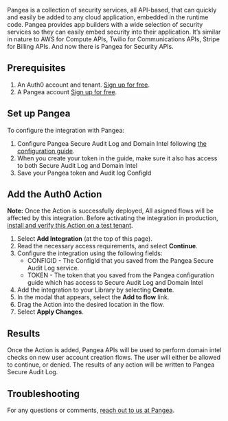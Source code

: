 Pangea is a collection of security services, all API-based, that can quickly and easily be added to any cloud application, embedded in the runtime code. Pangea provides app builders with a wide selection of security services so they can easily embed security into their application. It’s similar in nature to AWS for Compute APIs, Twilio for Communications APIs, Stripe for Billing APIs. And now there is Pangea for Security APIs.

## Prerequisites

1. An Auth0 account and tenant. [Sign up for free](https://auth0.com/signup).
2. A Pangea account [Sign up for free](https://console.pangea.cloud/?signup=1).

## Set up Pangea

To configure the integration with Pangea:

1. Configure Pangea Secure Audit Log and Domain Intel following [the configuration guide](https://docs.aws.us.pangea.cloud/docs/getting-started/configure-services/).
2. When you create your token in the guide, make sure it also has access to both Secure Audit Log and Domain Intel 
3. Save your Pangea token and Audit log ConfigId

## Add the Auth0 Action

**Note:** Once the Action is successfully deployed, All asigned flows will be affected by this integration. Before activating the integration in production, [install and verify this Action on a test tenant](https://auth0.com/docs/get-started/auth0-overview/create-tenants/set-up-multiple-environments).

1. Select **Add Integration** (at the top of this page).
1. Read the necessary access requirements, and select **Continue**.
1. Configure the integration using the following fields:
   * CONFIGID - The ConfigId that you saved from the Pangea Secure Audit Log service.
   * TOKEN - The token that you saved from the Pangea configuration guide which has access to Secure Audit Log and Domain Intel
1. Add the integration to your Library by selecting **Create**.
1. In the modal that appears, select the **Add to flow** link.
1. Drag the Action into the desired location in the flow.
1. Select **Apply Changes**.

## Results

Once the Action is added, Pangea APIs will be used to perform domain intel checks on new user account creation flows.
The user will either be allowed to continue, or denied. The results of any action will be written to Pangea Secure Audit Log.

## Troubleshooting

For any questions or comments, [reach out to us at Pangea](mailto:integrations@pangea.cloud).
